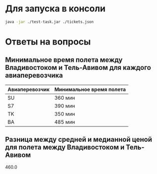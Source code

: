 # Для запуска в консоли
```bash
java -jar ./test-task.jar ./tickets.json
```

# Ответы на вопросы
## Минимальное время полета между Владивостоком и Тель-Авивом для каждого авиаперевозчика
| Авиаперевозчик | Минимальное время полета |
|----------------|--------------------------|
| SU             | 360 мин                  |
| S7             | 390 мин                  |
| TK             | 350 мин                  |
| BA             | 485 мин                  |

## Разница между средней и медианной ценой для полета между Владивостоком и Тель-Авивом
460.0